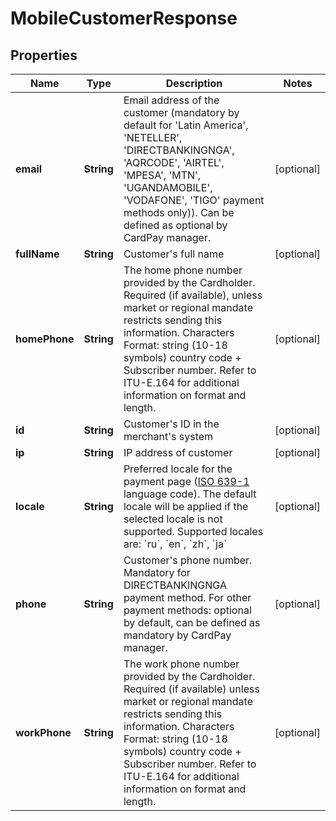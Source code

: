 
# MobileCustomerResponse

## Properties
Name | Type | Description | Notes
------------ | ------------- | ------------- | -------------
**email** | **String** | Email address of the customer (mandatory by default for &#39;Latin America&#39;, &#39;NETELLER&#39;, &#39;DIRECTBANKINGNGA&#39;, &#39;AQRCODE&#39;, &#39;AIRTEL&#39;, &#39;MPESA&#39;, &#39;MTN&#39;, &#39;UGANDAMOBILE&#39;, &#39;VODAFONE&#39;, &#39;TIGO&#39; payment methods only)). Can be defined as optional by CardPay manager. |  [optional]
**fullName** | **String** | Customer&#39;s full name |  [optional]
**homePhone** | **String** | The home phone number provided by the Cardholder. Required (if available), unless market or regional mandate restricts sending this information. Characters Format: string (10-18 symbols) country code + Subscriber number. Refer to ITU-E.164 for additional information on format and length. |  [optional]
**id** | **String** | Customer&#39;s ID in the merchant&#39;s system |  [optional]
**ip** | **String** | IP address of customer |  [optional]
**locale** | **String** | Preferred locale for the payment page ([ISO 639-1](https://en.wikipedia.org/wiki/ISO_639-1) language code). The default locale will be applied if the selected locale is not supported. Supported locales are: &#x60;ru&#x60;, &#x60;en&#x60;, &#x60;zh&#x60;, &#x60;ja&#x60; |  [optional]
**phone** | **String** | Customer&#39;s phone number. Mandatory for DIRECTBANKINGNGA payment method. For other payment methods: optional by default, can be defined as mandatory by CardPay manager. |  [optional]
**workPhone** | **String** | The work phone number provided by the Cardholder. Required (if available) unless market or regional mandate restricts sending this information. Characters Format: string (10-18 symbols) country code + Subscriber number. Refer to ITU-E.164 for additional information on format and length. |  [optional]



